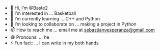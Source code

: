 - 👋 Hi, I’m @Baste2
- 👀 I’m interested in ... Basketball
- 🌱 I’m currently learning ... C++ and Python
- 💞️ I’m looking to collaborate on ... making a project in Python
- 📫 How to reach me ... email me at sebastianvesperanza@gmail.com
- 😄 Pronouns: ... he
- ⚡ Fun fact: ... I can write in my both hands

<!---
Baste2/Baste2 is a ✨ special ✨ repository because its `README.md` (this file) appears on your GitHub profile.
You can click the Preview link to take a look at your changes.
--->
